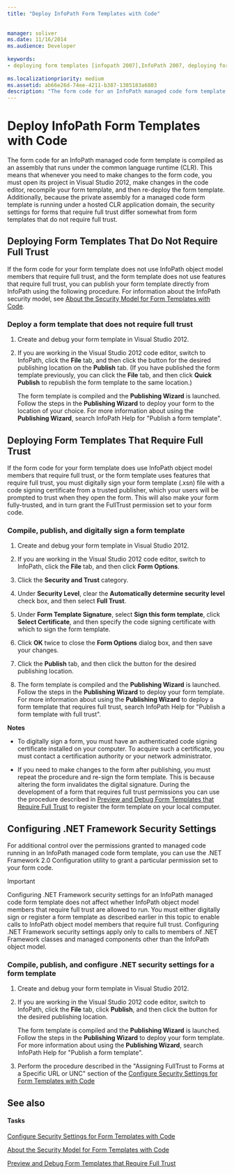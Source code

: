 ```yaml
---
title: "Deploy InfoPath Form Templates with Code"
 
 
manager: soliver
ms.date: 11/16/2014
ms.audience: Developer
 
keywords:
- deploying form templates [infopath 2007],InfoPath 2007, deploying form templates,form templates [InfoPath 2007], deploying,.NET Framework security settings [InfoPath 2007],deployment [InfoPath 2007], form templates
 
ms.localizationpriority: medium
ms.assetid: ab66e26d-74ee-4211-b387-1385183a6803
description: "The form code for an InfoPath managed code form template is compiled as an assembly that runs under the common language runtime (CLR). This means that whenever you need to make changes to the form code, you must open its project in Visual Studio 2012, make changes in the code editor, recompile your form template, and then re-deploy the form template. Additionally, because the private assembly for a managed code form template is running under a hosted CLR application domain, the security settings for forms that require full trust differ somewhat from form templates that do not require full trust."
---
```


# Deploy InfoPath Form Templates with Code

The form code for an InfoPath managed code form template is compiled as an assembly that runs under the common language runtime (CLR). This means that whenever you need to make changes to the form code, you must open its project in Visual Studio 2012, make changes in the code editor, recompile your form template, and then re-deploy the form template. Additionally, because the private assembly for a managed code form template is running under a hosted CLR application domain, the security settings for forms that require full trust differ somewhat from form templates that do not require full trust.
  
## Deploying Form Templates That Do Not Require Full Trust

If the form code for your form template does not use InfoPath object model members that require full trust, and the form template does not use features that require full trust, you can publish your form template directly from InfoPath using the following procedure. For information about the InfoPath security model, see [About the Security Model for Form Templates with Code](about-the-security-model-for-form-templates-with-code.md).
  
### Deploy a form template that does not require full trust

1. Create and debug your form template in Visual Studio 2012.
    
2. If you are working in the Visual Studio 2012 code editor, switch to InfoPath, click the **File** tab, and then click the button for the desired publishing location on the **Publish** tab. (If you have published the form template previously, you can click the **File** tab, and then click **Quick Publish** to republish the form template to the same location.) 
    
    The form template is compiled and the **Publishing Wizard** is launched. Follow the steps in the **Publishing Wizard** to deploy your form to the location of your choice. For more information about using the **Publishing Wizard**, search InfoPath Help for "Publish a form template".
    
## Deploying Form Templates That Require Full Trust

If the form code for your form template does use InfoPath object model members that require full trust, or the form template uses features that require full trust, you must digitally sign your form template (.xsn) file with a code signing certificate from a trusted publisher, which your users will be prompted to trust when they open the form. This will also make your form fully-trusted, and in turn grant the FullTrust permission set to your form code.
  
### Compile, publish, and digitally sign a form template

1. Create and debug your form template in Visual Studio 2012.
    
2. If you are working in the Visual Studio 2012 code editor, switch to InfoPath, click the **File** tab, and then click **Form Options**.
    
3. Click the **Security and Trust** category. 
    
4. Under **Security Level**, clear the **Automatically determine security level** check box, and then select **Full Trust**.
    
5. Under **Form Template Signature**, select **Sign this form template**, click **Select Certificate**, and then specify the code signing certificate with which to sign the form template.
    
6. Click **OK** twice to close the **Form Options** dialog box, and then save your changes. 
    
7. Click the **Publish** tab, and then click the button for the desired publishing location. 
    
8. The form template is compiled and the **Publishing Wizard** is launched. Follow the steps in the **Publishing Wizard** to deploy your form template. For more information about using the **Publishing Wizard** to deploy a form template that requires full trust, search InfoPath Help for "Publish a form template with full trust". 
    
 **Notes**
- To digitally sign a form, you must have an authenticated code signing certificate installed on your computer. To acquire such a certificate, you must contact a certification authority or your network administrator.
    
- If you need to make changes to the form after publishing, you must repeat the procedure and re-sign the form template. This is because altering the form invalidates the digital signature. During the development of a form that requires full trust permissions you can use the procedure described in [Preview and Debug Form Templates that Require Full Trust](how-to-preview-and-debug-form-templates-that-require-full-trust.md) to register the form template on your local computer. 
    
## Configuring .NET Framework Security Settings

For additional control over the permissions granted to managed code running in an InfoPath managed code form template, you can use the .NET Framework 2.0 Configuration utility to grant a particular permission set to your form code.
  
> [!IMPORTANT]
> Configuring .NET Framework security settings for an InfoPath managed code form template does not affect whether InfoPath object model members that require full trust are allowed to run. You must either digitally sign or register a form template as described earlier in this topic to enable calls to InfoPath object model members that require full trust. Configuring .NET Framework security settings apply only to calls to members of .NET Framework classes and managed components other than the InfoPath object model. 
  
### Compile, publish, and configure .NET security settings for a form template

1. Create and debug your form template in Visual Studio 2012.
    
2. If you are working in the Visual Studio 2012 code editor, switch to InfoPath, click the **File** tab, click **Publish**, and then click the button for the desired publishing location.
    
    The form template is compiled and the **Publishing Wizard** is launched. Follow the steps in the **Publishing Wizard** to deploy your form template. For more information about using the **Publishing Wizard**, search InfoPath Help for "Publish a form template".
    
3. Perform the procedure described in the "Assigning FullTrust to Forms at a Specific URL or UNC" section of the [Configure Security Settings for Form Templates with Code](how-to-configure-security-settings-for-form-templates-with-code.md)
    
## See also

#### Tasks

[Configure Security Settings for Form Templates with Code](how-to-configure-security-settings-for-form-templates-with-code.md)


[About the Security Model for Form Templates with Code](about-the-security-model-for-form-templates-with-code.md)
  
[Preview and Debug Form Templates that Require Full Trust](how-to-preview-and-debug-form-templates-that-require-full-trust.md)

